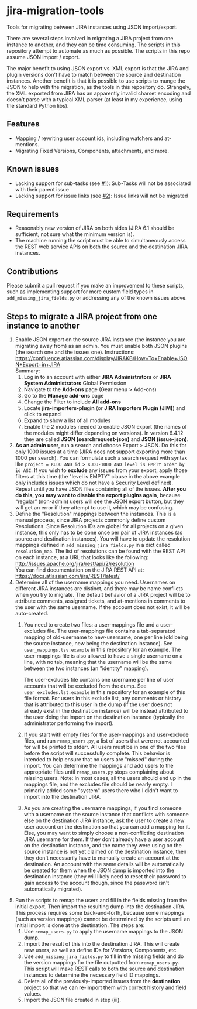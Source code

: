 # jira-migration-tools

Tools for migrating between JIRA instances using JSON import/export.

There are several steps involved in migrating a JIRA project from one
instance to another, and they can be time consuming. The scripts in this
repository attempt to automate as much as possible. The scripts in this repo
assume JSON import / export.

The major benefit to using JSON export vs. XML export is that the JIRA and
plugin versions don't have to match between the source and destination
instances. Another benefit is that it is possible to use scripts to munge the
JSON to help with the migration, as the tools in this repository do. Strangely,
the XML exported from JIRA has an apparently invalid charset encoding and
doesn’t parse with a typical XML parser (at least in my experience, using the
standard Python libs).

## Features

* Mapping / rewriting user account ids, including watchers and at-mentions.
* Migrating Fixed Versions, Components, attachments, and more.

## Known issues

* Lacking support for sub-tasks (see [#1](https://github.com/mpercy/jira-migration-tools/issues/1)):
  Sub-Tasks will not be associated with their parent issue
* Lacking support for issue links (see [#2](https://github.com/mpercy/jira-migration-tools/issues/2)):
  Issue links will not be migrated

## Requirements

* Reasonably new version of JIRA on both sides (JIRA 6.1 should be sufficient,
  not sure what the minimum version is).
* The machine running the script must be able to simultaneously access the REST
  web service APIs on both the source and the destination JIRA instances.

## Contributions

Please submit a pull request if you make an improvement to these scripts, such
as implementing support for more custom field types in
`add_missing_jira_fields.py` or addressing any of the known issues above.

## Steps to migrate a JIRA project from one instance to another

1. Enable JSON export on the source JIRA instance (the instance you are
   migrating away from) as an admin. You must enable both JSON plugins (the
   search one and the issues one). Instructions:
   https://confluence.atlassian.com/display/JIRAKB/How+To+Enable+JSON+Export+in+JIRA  
   Summary:
   1. Log in to an account with either **JIRA Administrators** or **JIRA System Administrators** Global Permission
   2. Navigate to the **Add-ons** page (Gear menu > Add-ons)
   3. Go to the **Manage add-ons** page
   4. Change the Filter to include **All add-ons**
   5. Locate **jira-importers-plugin** (or **JIRA Importers Plugin (JIM)**) and click to expand
   6. Expand to show a list of all modules
   7. Enable the 2 modules needed to enable JSON export (the names of the modules might differ depending on versions).
      In version 6.4.12 they are called **JSON (searchrequest-json)** and **JSON (issue-json)**.
2. **As an admin user**, run a search and choose Export > JSON. Do this for only
   1000 issues at a time (JIRA does not support exporting more than 1000 per
   search). You can formulate such a search request with syntax like
   `project = KUDU AND id > KUDU-1000 AND level is EMPTY order by id ASC`. If
   you wish to **exclude** any issues from your export, apply those filters at
   this time (the "level is EMPTY" clause in the above example only includes
   issues which do not have a Security Level defined). Repeat until you have
   JSON files containing all of the issues. **After you do this, you may want
   to disable the export plugins again**, because “regular” (non-admin) users
   will see the JSON export button, but they will get an error if they attempt
   to use it, which may be confusing.
3. Define the "Resolution" mappings between the instances. This is a manual
   process, since JIRA projects commonly define custom Resolutions. Since
   Resolution IDs are global for all projects on a given instance, this only
   has to be done once per pair of JIRA instances (as source and destination
   instances). You will have to update the resolution mappings defined in
   `add_missing_jira_fields.py` in a dict called `resolution_map`. The list of
   resolutions can be found with the REST API on each instance, at a URL that
   looks like the following:
   http://issues.apache.org/jira/rest/api/2/resolution  
   You can find documentation on the JIRA REST API at:
   https://docs.atlassian.com/jira/REST/latest/
4. Determine all of the username mappings you need. Usernames on different JIRA
   instances are distinct, and there may be name conflicts when you try to
   migrate. The default behavior of a JIRA project will be to attribute
   comments, assigned tickets, and at-mentions in comments to the user with
   the same username. If the account does not exist, it will be auto-created.
   1. You need to create two files: a user-mappings file and a user-excludes
      file. The user-mappings file contains a tab-separated mapping of
      old-username to new-username, one per line (old being the source
      instance, new being the destination instance). See
      `user_mappings.tsv.example` in this repository for an example. The
      user-mappings file is also allowed to have a single username on a line,
      with no tab, meaning that the username will be the same between the two
      instances (an "identity" mapping).

      The user-excludes file contains one
      username per line of user accounts that will be excluded from the dump.
      See `user_excludes.lst.example` in this repository for an example of this
      file format. For users in this exclude list, any comments or history that
      is attributed to this user in the dump (if the user does not already
      exist in the destination instance) will be instead attributed to the user
      doing the import on the destination instance (typically the administrator
      performing the import).
   2. If you start with empty files for the user-mappings and user-exclude
      files, and run `remap_users.py`, a list of users that were not accounted for will be printed to
      stderr. All users must be in one of the two files before the script will successfully complete. This behavior is intended to help ensure that no users are "missed"
      during the import. You can determine the mappings and add users to the
      appropriate files until `remap_users.py` stops complaining about missing
      users. Note: in most cases, all the users should end up in the mappings
      file, and the excludes file should be nearly empty. I primarily added
      some "system" users there who I didn't want to import into the destination
      JIRA.
   3. As you are creating the username mappings, if you find someone with a
      username on the source instance that conflicts with someone else on the
      destination JIRA instance, ask the user to create a new user account on
      the destination so that you can add a mapping for it. Else, you may want
      to simply choose a non-conflicting destination JIRA username for them. If
      they don’t already have a user account on the destination instance, and
      the name they were using on the source instance is not yet claimed on the
      destination instance, then they don't necessarily have to manually create
      an account at the destination. An account with the same details will be
      automatically be created for them when the JSON dump is imported into the
      destination instance (they will likely need to reset their password to
      gain access to the account though, since the password isn't automatically
      migrated).
5. Run the scripts to remap the users and fill in the fields missing from the
   initial export. Then import the resulting dump into the destination JIRA.
   This process requires some back-and-forth, because some mappings (such as
   version mappings) cannot be determined by the scripts until an initial
   import is done at the destination. The steps are:
   1. Use `remap_users.py` to apply the username mappings to the JSON dump.
   2. Import the result of this into the destination JIRA. This will create
      new users, as well as define IDs for Versions, Components, etc.
   3. Use `add_missing_jira_fields.py` to fill in the missing fields and do
      the version mappings for the file outputted from `remap_users.py`. This
      script will make REST calls to both the source and destination
      instances to determine the necessary field ID mappings.
   4. Delete all of the previously-imported issues from the **destination**
      project so that we can re-import them with correct history and field
      values.
   5. Import the JSON file created in step (iii).
